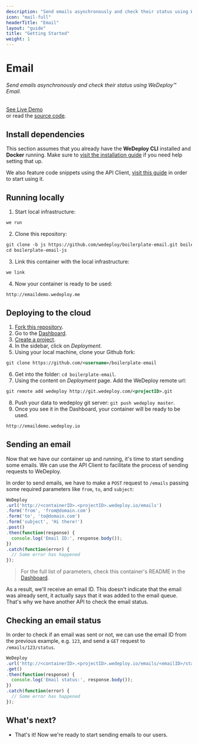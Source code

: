 ```yaml
---
description: "Send emails asynchronously and check their status using WeDeploy™ Email"
icon: "mail-full"
headerTitle: "Email"
layout: "guide"
title: "Getting Started"
weight: 1
---
```


# Email

###### Send emails asynchronously and check their status using *WeDeploy™ Email*.

<div class="guide-btn-cta">
  <a class="btn btn-accent btn-sm" href="http://boilerplate-email.wedeploy.io" target="_blank">
    <span class="icon-16-external"></span>See Live Demo
  </a>
</div>

<div class="guide-aux-cta">
  or read the <a href="https://github.com/wedeploy/boilerplate-email/tree/js" target="_blank">source code</a>.
</div>

<article id="article_1">

## Install dependencies

This section assumes that you already have the **WeDeploy CLI** installed and **Docker** running. Make sure to [visit the installation guide](/docs/intro/using-the-command-line.html) if you need help setting that up.

We also feature code snippets using the API Client, [visit this guide](/docs/intro/using-the-api-client.html) in order to start using it.

</article>

<article id="article_2">

## Running locally

1. Start local infrastructure:

```xml
we run
```

2. Clone this repository:

```xml
git clone -b js https://github.com/wedeploy/boilerplate-email.git boilerplate-email-js
cd boilerplate-email-js
```

3. Link this container with the local infrastructure:

```xml
we link
```

4. Now your container is ready to be used:

```xml
http://emaildemo.wedeploy.me
```

</article>

<article id="article_3">

## Deploying to the cloud

1. [Fork this repository](https://github.com/wedeploy/boilerplate-email/fork).
2. Go to the [Dashboard](http://dashboard.wedeploy.com).
3. [Create a project](http://dashboard.wedeploy.com/projects/create).
4. In the sidebar, click on *Deployment*.
5. Using your local machine, clone your Github fork:

```xml
git clone https://github.com/<username>/boilerplate-email
```

6. Get into the folder: `cd boilerplate-email`.
7. Using the content on *Deployment* page. Add the WeDeploy remote url:

```xml
git remote add wedeploy http://git.wedeploy.com/<projectID>.git
```

8. Push your data to wedeploy git server: `git push wedeploy master`.
9. Once you see it in the Dashboard, your container will be ready to be used.

```xml
http://emaildemo.wedeploy.io
```

## Sending an email

Now that we have our container up and running, it's time to start sending some emails. We can use the API Client to facilitate the process of sending requests to WeDeploy.

In order to send emails, we have to make a `POST` request to `/emails` passing some required parameters like `from`, `to`, and `subject`:

```js
WeDeploy
.url('http://<containerID>.<projectID>.wedeploy.io/emails')
.form('from', 'from@domain.com')
.form('to', 'to@domain.com')
.form('subject', 'Hi there!')
.post()
.then(function(response) {
  console.log('Email ID:', response.body());
})
.catch(function(error) {
  // Some error has happened
});
```

> For the full list of parameters, check this container's README in the [Dashboard](http://dashboard.wedeploy.io/).

As a result, we'll receive an email ID. This doesn't indicate that the email was already sent, it actually says that it was added to the email queue. That's why we have another API to check the email status.

## Checking an email status

In order to check if an email was sent or not, we can use the email ID from the previous example, e.g. `123`, and send a `GET` request to `/emails/123/status`.

```js
WeDeploy
.url('http://<containerID>.<projectID>.wedeploy.io/emails/<emailID>/status')
.get()
.then(function(response) {
  console.log('Email status:', response.body());
})
.catch(function(error) {
  // Some error has happened
});
```

</article>

## What's next?

* That's it! Now we're ready to start sending emails to our users.
